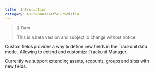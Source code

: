 ```yaml
---
title: Introduction
category: 628c96a84164f50225dd1f14
---
```


> 🚧 Beta
>
> This is a beta version and subject to change without notice.

Custom fields provides a way to define new fields in the Trackunit data model. Allowing to extend and customize Trackunit Manager.

Currently we support extending assets, accounts, groups and sites with new fields.
